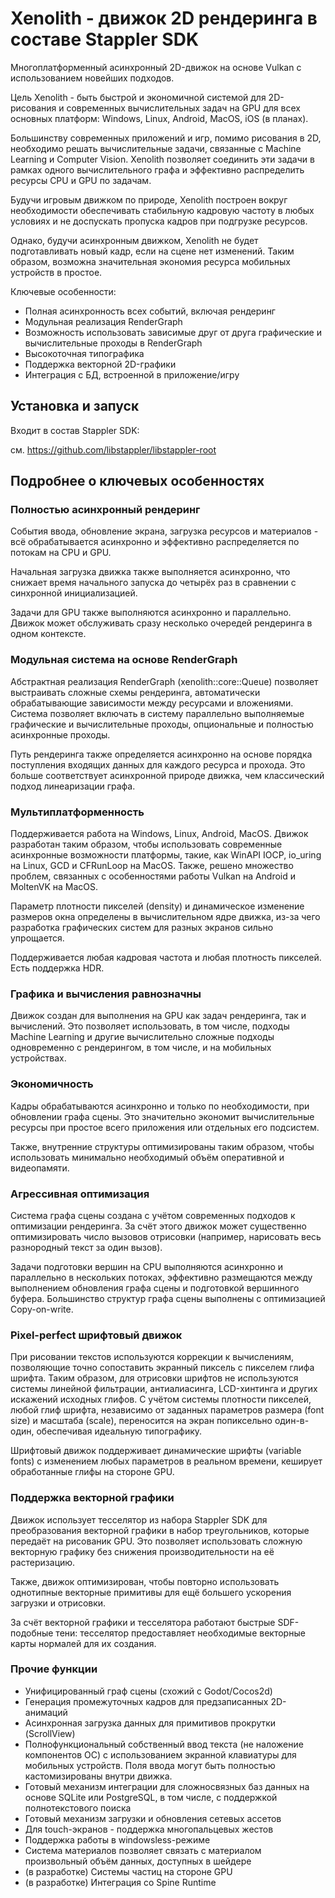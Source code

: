# Xenolith - движок 2D рендеринга в составе Stappler SDK

Многоплатформенный асинхронный 2D-движок на основе Vulkan с использованием новейших подходов.

Цель Xenolith - быть быстрой и экономичной системой для 2D-рисования и современных вычислительных задач на GPU для всех основных платформ: Windows, Linux, Android, MacOS, iOS (в планах).

Большинству современных приложений и игр, помимо рисования в 2D, необходимо решать вычислительные задачи, связанные с Machine Learning и Computer Vision. Xenolith позволяет соединить эти задачи в рамках одного вычислительного графа и эффективно распределить ресурсы CPU и GPU по задачам.

Будучи игровым движком по природе, Xenolith построен вокруг необходимости обеспечивать стабильную кадровую частоту в любых условиях и не доспускать пропуска кадров при подгрузке ресурсов.

Однако, будучи асинхронным движком, Xenolith не будет подготавливать новый кадр, если на сцене нет изменений. Таким образом, возможна значительная экономия ресурса мобильных устройств в простое.

Ключевые особенности:

* Полная асинхронность всех событий, включая рендеринг
* Модульная реализация RenderGraph
* Возможность использовать зависимые друг от друга графические и вычислительные проходы в RenderGraph
* Высокоточная типографика
* Поддержка векторной 2D-графики
* Интеграция с БД, встроенной в приложение/игру

## Установка и запуск

Входит в состав Stappler SDK:

см. https://github.com/libstappler/libstappler-root

## Подробнее о ключевых особенностях

### Полностью асинхронный рендеринг

События ввода, обновление экрана, загрузка ресурсов и материалов - всё обрабатывается асинхронно и эффективно распределяется по потокам на CPU и GPU.

Начальная загрузка движка также выполняется асинхронно, что снижает время начального запуска до четырёх раз в сравнении с синхронной инициализацией.

Задачи для GPU также выполняются асинхронно и параллельно. Движок может обслуживать сразу несколько очередей рендеринга в одном контексте.

### Модульная система на основе RenderGraph

Абстрактная реализация RenderGraph (xenolith::core::Queue) позволяет выстраивать сложные схемы рендеринга, автоматически обрабатывающие зависимости между ресурсами и вложениями. Система позволяет включать в систему параллельно выполняемые графические и вычислительные проходы, опциональные и полностью асинхронные проходы.

Путь рендеринга также определяется асинхронно на основе порядка поступления входящих данных для каждого ресурса и прохода. Это больше соответствует асинхронной природе движка, чем классический подход линеаризации графа.

### Мультиплатформенность

Поддерживается работа на Windows, Linux, Android, MacOS. Движок разработан таким образом, чтобы использовать современные асинхронные возможности платформы, такие, как WinAPI IOCP, io_uring на Linux, GCD и CFRunLoop на MacOS. Также, решено множество проблем, связанных с особенностями работы Vulkan на Android и MoltenVK на MacOS. 

Параметр плотности пикселей (density) и динамическое изменение размеров окна определены в вычислительном ядре движка, из-за чего разработка графических систем для разных экранов сильно упрощается.

Поддерживается любая кадровая частота и любая плотность пикселей. Есть поддержка HDR.

### Графика и вычисления равнозначны

Движок создан для выполнения на GPU как задач рендеринга, так и вычислений. Это позволяет использовать, в том числе, подходы Machine Learning и другие вычислительно сложные подходы одновременно с рендерингом, в том числе, и на мобильных устройствах.

### Экономичность

Кадры обрабатываются асинхронно и только по необходимости, при обновлении графа сцены. Это значительно экономит вычислительные ресурсы при простое всего приложения или отдельных его подсистем.

Также, внутренние структуры оптимизированы таким образом, чтобы использовать минимально необходимый объём оперативной и видеопамяти.

### Агрессивная оптимизация

Система графа сцены создана с учётом современных подходов к оптимизации рендеринга. За счёт этого движок может существенно оптимизировать число вызовов отрисовки (например, нарисовать весь разнородный текст за один вызов).

Задачи подготовки вершин на CPU выполняются асинхронно и параллельно в нескольких потоках, эффективно размещаются между выполнением обновления графа сцены и подготовкой вершинного буфера. Большинство структур графа сцены выполнены с оптимизацией Copy-on-write.

### Pixel-perfect шрифтовый движок

При рисовании текстов используются коррекции к вычислениям, позволяющие точно сопоставить экранный пиксель с пикселем глифа шрифта. Таким образом, для отрисовки шрифтов не используются системы линейной фильтрации, антиалиасинга, LCD-хинтинга и других искажений исходных глифов. С учётом системы плотности пикселей, любой глиф шрифта, независимо от заданных параметров размера (font size) и масштаба (scale), переносится на экран попиксельно один-в-один, обеспечивая идеальную типографику.

Шрифтовый движок поддерживает динамические шрифты (variable fonts) с изменением любых параметров в реальном времени, кеширует обработанные глифы на стороне GPU.

### Поддержка векторной графики

Движок использует тесселятор из набора Stappler SDK для преобразования векторной графики в набор треугольников, которые передаёт на рисованик GPU. Это позволяет использовать сложную векторную графику без снижения производительности на её растеризацию.

Также, движок оптимизирован, чтобы повторно использовать однотипные векторные примитивы для ещё большего ускорения загрузки и отрисовки.

За счёт векторной графики и тесселятора работают быстрые SDF-подобные тени: тесселятор предоставляет необходимые векторные карты нормалей для их создания.

### Прочие функции

* Унифицированный граф сцены (схожий с Godot/Cocos2d)
* Генерация промежуточных кадров для предзаписанных 2D-анимаций
* Асинхронная загрузка данных для примитивов прокрутки (ScrollView)
* Полнофункциональный собственный ввод текста (не наложение компонентов ОС) с использованием экранной клавиатуры для мобильных устройств. Поля ввода могут быть полностью кастомизированы внутри движка.
* Готовый механизм интеграции для сложносвязных баз данных на основе SQLite или PostgreSQL, в том числе, с поддержкой полнотекстового поиска
* Готовый механизм загрузки и обновления сетевых ассетов
* Для touch-экранов - поддержка многопальцевых жестов
* Поддержка работы в windowsless-режиме
* Система материалов позволяет связать с материалом произвольный объём данных, доступных в шейдере
* (в разработке) Системы частиц на стороне GPU
* (в разработке) Интеграция со Spine Runtime
